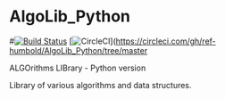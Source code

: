 # AlgoLib_Python
#[![Build Status](https://travis-ci.org/ref-humbold/AlgoLib_Python.svg?branch=master)](https://travis-ci.org/ref-humbold/AlgoLib_Python)
[![CircleCI](https://circleci.com/gh/ref-humbold/AlgoLib_Python/tree/master.svg?style=svg)](https://circleci.com/gh/ref-humbold/AlgoLib_Python/tree/master

ALGOrithms LIBrary - Python version

Library of various algorithms and data structures.

